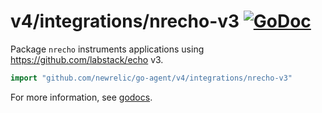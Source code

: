 # v4/integrations/nrecho-v3 [![GoDoc](https://godoc.org/github.com/newrelic/go-agent/v4/integrations/nrecho-v3?status.svg)](https://godoc.org/github.com/newrelic/go-agent/v4/integrations/nrecho-v3)

Package `nrecho` instruments applications using https://github.com/labstack/echo v3.

```go
import "github.com/newrelic/go-agent/v4/integrations/nrecho-v3"
```

For more information, see
[godocs](https://godoc.org/github.com/newrelic/go-agent/v4/integrations/nrecho-v3).
